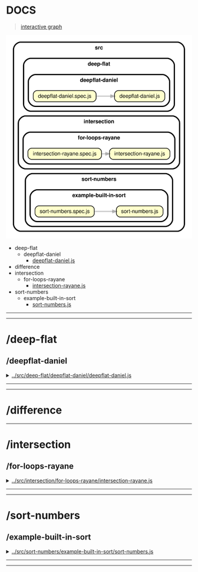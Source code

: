 <!-- BEGIN TITLE -->

# DOCS

<!-- END TITLE -->

<!-- BEGIN TREE -->

> [interactive graph](./dependency-graph.html)

![dependency graph](./dependency-graph.svg)

<!-- END TREE -->

<!-- BEGIN TOC -->

- deep-flat
  - deepflat-daniel
    - [deepflat-daniel.js](#srcdeep-flatdeepflat-danieldeepflat-danieljs)
- difference
- intersection
  - for-loops-rayane
    - [intersection-rayane.js](#srcintersectionfor-loops-rayaneintersection-rayanejs)
- sort-numbers
  - example-built-in-sort
    - [sort-numbers.js](#srcsort-numbersexample-built-in-sortsort-numbersjs)

---

<!-- END TOC -->

---

<!-- BEGIN DOCS -->

# /deep-flat

## /deepflat-daniel

<details><summary><a href="../../src/deep-flat/deepflat-daniel/deepflat-daniel.js" id="srcdeep-flatdeepflat-danieldeepflat-danieljs">../src/deep-flat/deepflat-daniel/deepflat-daniel.js</a></summary>

<a name="deepFlatDaniel"></a>

## deepFlatDaniel ⇒ <code>Array</code>

Converts a nested array into a single array with no nesting.

It returns a new array and there are no side-effects.

**Returns**: <code>Array</code> - Returns the new flattened array.

| Param   | Type               | Default         | Description           |
| ------- | ------------------ | --------------- | --------------------- |
| [array] | <code>Array</code> | <code>[]</code> | The array to flatten. |

**Example**

```js
deepFlat([1, [2, [3, [4]], 5]]);
// -> [1, 2, 3, 4, 5]
```

**Example**

```js
deepFlat(["a", ["b", [["c"], ["d"]], "e"]]);
// -> ['a', 'b', 'c', 'd', 'e']
```

</details>

---

---

# /difference

---

# /intersection

## /for-loops-rayane

<details><summary><a href="../../src/intersection/for-loops-rayane/intersection-rayane.js" id="srcintersectionfor-loops-rayaneintersection-rayanejs">../src/intersection/for-loops-rayane/intersection-rayane.js</a></summary>

<a name="findIntersection"></a>

## findIntersection ⇒ <code>Array</code>

Creates an array of values that are in both the first and the second arrays.

Repeated values are not duplicated in the return value, and the order of result values are determined by the first array.

**Note:** This function returns a new array, and has no side-effects.

**Returns**: <code>Array</code> - Returns the new array of filtered values.

| Param    | Type               | Default         | Description            |
| -------- | ------------------ | --------------- | ---------------------- |
| [array1] | <code>Array</code> | <code>[]</code> | The array to inspect.  |
| [array2] | <code>Array</code> | <code>[]</code> | The values to include. |

**Example**

```js
intersection([2, 1], [2, 3]);
// -> [2]
```

**Example**

```js
intersection([2, 1, 2], [2, 3]);
// -> [2]
```

</details>

---

---

# /sort-numbers

## /example-built-in-sort

<details><summary><a href="../../src/sort-numbers/example-built-in-sort/sort-numbers.js" id="srcsort-numbersexample-built-in-sortsort-numbersjs">../src/sort-numbers/example-built-in-sort/sort-numbers.js</a></summary>

<a name="sortNumbers"></a>

## sortNumbers ⇒ <code>Array.&lt;number&gt;</code>

Sorts an array of numbers from smallest to largest.

Returns a new array without modifying the original array.

Does not need to support: NaN, Infinity, -Infinity.

**Returns**: <code>Array.&lt;number&gt;</code> - A new array with the same numbers, but sorted.

| Param          | Type                              | Default         | Description                   |
| -------------- | --------------------------------- | --------------- | ----------------------------- |
| [arrOfNumbers] | <code>Array.&lt;number&gt;</code> | <code>[]</code> | The array of numbers to sort. |

**Example**

```js
sortNumbers([1.5, 1, -1.5, 0, -1]);
// -> [-1.5, -1, 0, 1, 1.5]
```

**Example**

```js
sortNumbers([-1, 0, 1]);
// -> [-1, 0, 1]
```

</details>

---

---

<!-- END DOCS -->
